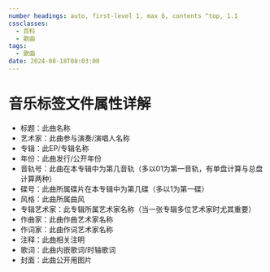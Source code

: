 ```yaml
---
number headings: auto, first-level 1, max 6, contents ^top, 1.1
cssclasses:
  - 百科
  - 歌曲
tags:
  - 歌曲
date: 2024-08-18T08:03:00
---
```

# 音乐标签文件属性详解

- 标题：此曲名称
- 艺术家：此曲参与演奏/演唱人名称
- 专辑：此EP/专辑名称
- 年份：此曲发行/公开年份
- 音轨号：此曲在本专辑中为第几音轨（多以01为第一音轨，有单盘计算与总盘计算两种）
- 碟号：此曲所属碟片在本专辑中为第几碟（多以1为第一碟）
- 风格：此曲所属曲风
- 专辑艺术家：此专辑所属艺术家名称（当一张专辑多位艺术家时尤其重要）
- 作曲家：此曲作曲艺术家名称
- 作词家：此曲作词艺术家名称
- 注释：此曲相关注明
- 歌词：此曲内嵌歌词/时轴歌词
- 封面：此曲公开用图片







